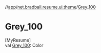 //[app](../../index.md)/[net.bradball.resume.ui.theme](index.md)/[Grey_100](-grey_100.md)

# Grey_100

[MyResume]\
val [Grey_100](-grey_100.md): Color

